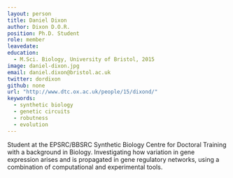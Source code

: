 ```yaml
---
layout: person
title: Daniel Dixon
author: Dixon D.O.R.
position: Ph.D. Student
role: member
leavedate: 
education:
  - M.Sci. Biology, University of Bristol, 2015
image: daniel-dixon.jpg
email: daniel.dixon@bristol.ac.uk
twitter: dordixon
github: none
url: "http://www.dtc.ox.ac.uk/people/15/dixond/"
keywords:
  - synthetic biology
  - genetic circuits
  - robutness
  - evolution
---
```

Student at the EPSRC/BBSRC Synthetic Biology Centre for Doctoral Training with a background in Biology. Investigating how variation in gene expression arises and is propagated in gene regulatory networks, using a combination of computational and experimental tools.
